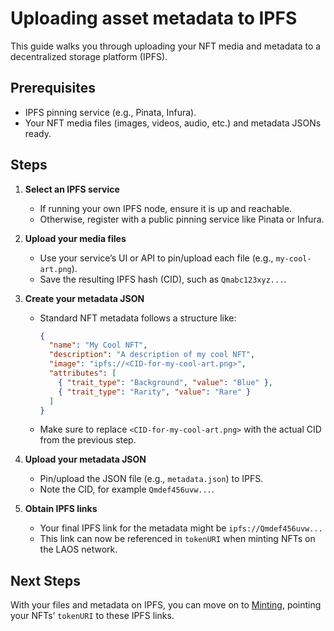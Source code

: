 # Uploading asset metadata to IPFS

This guide walks you through uploading your NFT media and metadata to a decentralized storage platform (IPFS).

## Prerequisites

- IPFS pinning service (e.g., Pinata, Infura).
- Your NFT media files (images, videos, audio, etc.) and metadata JSONs ready.

## Steps

1. **Select an IPFS service**

   - If running your own IPFS node, ensure it is up and reachable.
   - Otherwise, register with a public pinning service like Pinata or Infura.

2. **Upload your media files**

   - Use your service’s UI or API to pin/upload each file (e.g., `my-cool-art.png`).
   - Save the resulting IPFS hash (CID), such as `Qmabc123xyz...`.

3. **Create your metadata JSON**

   - Standard NFT metadata follows a structure like:
     ```json
     {
       "name": "My Cool NFT",
       "description": "A description of my cool NFT",
       "image": "ipfs://<CID-for-my-cool-art.png>",
       "attributes": [
         { "trait_type": "Background", "value": "Blue" },
         { "trait_type": "Rarity", "value": "Rare" }
       ]
     }
     ```
   - Make sure to replace `<CID-for-my-cool-art.png>` with the actual CID from the previous step.

4. **Upload your metadata JSON**

   - Pin/upload the JSON file (e.g., `metadata.json`) to IPFS.
   - Note the CID, for example `Qmdef456uvw...`.

5. **Obtain IPFS links**
   - Your final IPFS link for the metadata might be `ipfs://Qmdef456uvw...`
   - This link can now be referenced in `tokenURI` when minting NFTs on the LAOS network.

## Next Steps

With your files and metadata on IPFS, you can move on to [Minting](/guides/how-to-without-api/minting), pointing your NFTs’ `tokenURI` to these IPFS links.
